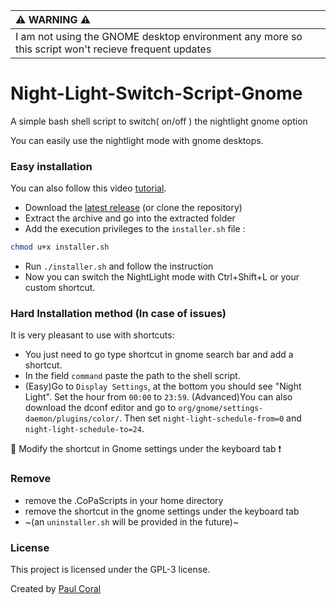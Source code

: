 | :warning: WARNING :warning:                                                                         |
|:----------------------------------------------------------------------------------------------------|
| I am not using the GNOME desktop environment any more so this script won't recieve frequent updates |

# Night-Light-Switch-Script-Gnome
A simple bash shell script to switch( on/off ) the nightlight gnome option

You can easily use the nightlight mode with gnome desktops.

### Easy installation

You can also follow this video [tutorial](https://open.lbry.com/@lepaincestbon:f/Install-20Night-Light-Switch-Script-20Gnome-20Shortcut-20Keyboard:7).
  - Download the [latest release](https://github.com/PaulCoral/Night-Light-Switch-Script-Gnome/releases/) (or clone the repository)
  - Extract the archive and go into the extracted folder
  - Add the execution privileges to the `installer.sh` file : 
  ```bash
  chmod u+x installer.sh
  ```
  - Run `./installer.sh` and follow the instruction
  - Now you can switch the NightLight mode with Ctrl+Shift+L or your custom shortcut.


### Hard Installation method (In case of issues)

It is very pleasant to use with shortcuts:
  - You just need to go type shortcut in gnome search bar and add a shortcut.
  - In the field `command` paste the path to the shell script.
  - (Easy)Go to `Display Settings`, at the bottom you should see "Night Light". Set the hour from `00:00` to `23:59`.
    (Advanced)You can also download the dconf editor and go to `org/gnome/settings-daemon/plugins/color/`. Then set `night-light-schedule-from=0` and `night-light-schedule-to=24`.

:memo: Modify the shortcut in Gnome settings under the keyboard tab :exclamation:

### Remove
  - remove the .CoPaScripts in your home directory
  - remove the shortcut in the gnome settings under the keyboard tab
  - ~(an `uninstaller.sh` will be provided in the future)~

### License

This project is licensed under the GPL-3 license.

Created by [Paul Coral](https://github.com/PaulCoral)
